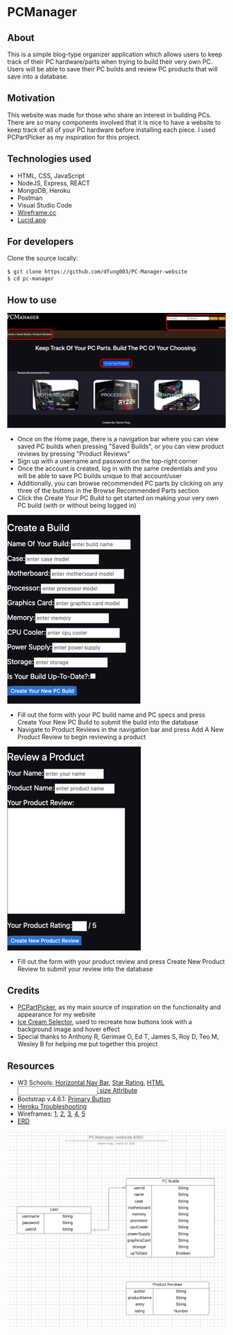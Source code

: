 # PCManager

## About
This is a simple blog-type organizer application which allows users to keep track of 
their PC hardware/parts when trying to build their very own PC. Users will be able to
save their PC builds and review PC products that will save into a database.

## Motivation
This website was made for those who share an interest in building PCs. There are so
many components involved that it is nice to have a website to keep track of all of
your PC hardware before installing each piece. I used PCPartPicker as my inspiration
for this project.

## Technologies used
* HTML, CSS, JavaScript
* NodeJS, Express, REACT
* MongoDB, Heroku
* Postman
* Visual Studio Code
* [Wireframe.cc](https://wireframe.cc/)
* [Lucid.app](https://lucid.app/)

## For developers
Clone the source locally:
```
$ git clone https://github.com/dfung003/PC-Manager-website
$ cd pc-manager
```

## How to use
![Alt text](public/assets/pc_manager_website.png "Title")
* Once on the Home page, there is a navigation bar where you can view saved PC builds when pressing "Saved Builds", or you can view product reviews by pressing "Product Reviews"
* Sign up with a username and password on the top-right corner
* Once the account is created, log in with the same credentials and you will be able to save PC builds unique to that account/user
* Additionally, you can browse recommended PC parts by clicking on any three of the buttons in the Browse Recommended Parts section
* Click the Create Your PC Build to get started on making your very own PC build (with or without being logged in)

![Alt text](public/assets/create_build.png "Title")

* Fill out the form with your PC build name and PC specs and press Create Your New PC Build to submit the build into the database
* Navigate to Product Reviews in the navigation bar and press Add A New Product Review to begin reviewing a product

![Alt text](public/assets/create_review.png "Title")

* Fill out the form with your product review and press Create New Product Review to submit your review into the database

## Credits
* [PCPartPicker](https://pcpartpicker.com), as my main source of inspiration on 
the functionality and appearance for my website
* [Ice Cream Selector](https://seir-ice-creams.herokuapp.com/), used to recreate how
buttons look with a background image and hover effect
* Special thanks to Anthony R, Gerimae O, Ed T, James S, Roy D, Teo M, Wesley B for helping me put together this project

## Resources
* W3 Schools: [Horizontal Nav Bar](https://www.w3schools.com/css/css_navbar_horizontal.asp),
[Star Rating](https://www.w3schools.com/howto/howto_css_star_rating.asp), 
[HTML <input> size Attribute](https://www.w3schools.com/tags/att_input_size.asp)
* Bootstrap v.4.6.1: [Primary Button](https://getbootstrap.com/docs/4.6/components/buttons/)
* [Heroku Troubleshooting](https://wajeeh-ahsan.medium.com/heroku-missing-required-flag-a-bfc7ba0a00f5)
* Wireframes: [1](https://wireframe.cc/aAeVu6), [2](https://wireframe.cc/nf3aPd), [3](https://wireframe.cc/cnuG3U), [4](https://wireframe.cc/UalGw2), [5](https://wireframe.cc/XOU0jQ)
* [ERD](https://lucid.app/lucidchart/133ec2d8-f96a-4839-9b45-a2300c256998/edit?invitationId=inv_e7e70fa6-1a1e-471c-a738-53b6a01db45a)

![Alt text](public/assets/erd_pc.png "Title")